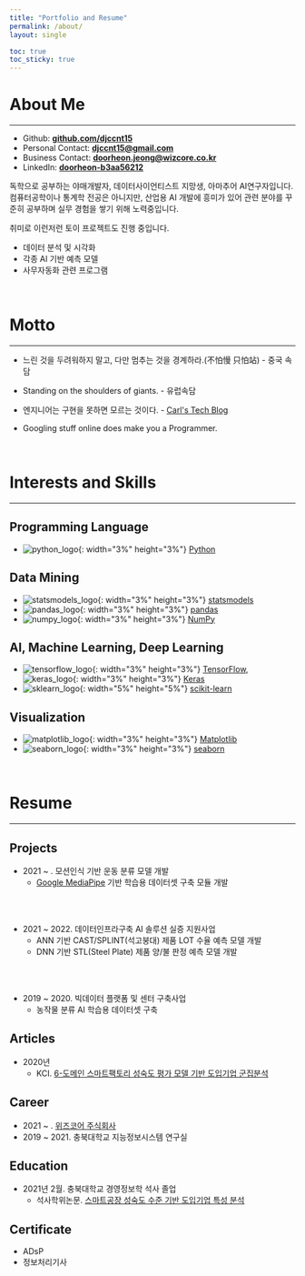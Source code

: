 ```yaml
---
title: "Portfolio and Resume"
permalink: /about/
layout: single

toc: true
toc_sticky: true
---
```

# About Me
---
- Github: **[github.com/djccnt15](https://github.com/djccnt15)**
- Personal Contact: **[djccnt15@gmail.com](mailto:djccnt15@gmail.com)**
- Business Contact: **[doorheon.jeong@wizcore.co.kr](mailto:doorheon.jeong@wizcore.co.kr)**
- LinkedIn: **[doorheon-b3aa56212](https://www.linkedin.com/in/doorheon-b3aa56212/)**

독학으로 공부하는 야매개발자, 데이터사이언티스트 지망생, 아마추어 AI연구자입니다. 컴퓨터공학이나 통계학 전공은 아니지만, 산업용 AI 개발에 흥미가 있어 관련 분야를 꾸준히 공부하며 실무 경험을 쌓기 위해 노력중입니다.  

취미로 이런저런 토이 프로젝트도 진행 중입니다.  

- 데이터 분석 및 시각화
- 각종 AI 기반 예측 모델
- 사무자동화 관련 프로그램

<br>

# Motto
---

- 느린 것을 두려워하지 말고, 다만 멈추는 것을 경계하라.(不怕慢 只怕站) - 중국 속담
- Standing on the shoulders of giants. - 유럽속담

- 엔지니어는 구현을 못하면 모르는 것이다. - [Carl's Tech Blog](https://wotres.tistory.com/)
- Googling stuff online does make you a Programmer.

<br>

# Interests and Skills
---

## Programming Language
- ![python_logo](/assets/images/posts/logo_Python.svg){: width="3%" height="3%"} [Python](https://www.python.org/)

## Data Mining
- ![statsmodels_logo](/assets/images/posts/logo_statsmodels.svg){: width="3%" height="3%"} [statsmodels](https://www.statsmodels.org/)
- ![pandas_logo](/assets/images/posts/logo_pandas.svg){: width="3%" height="3%"} [pandas](https://pandas.pydata.org/)
- ![numpy_logo](/assets/images/posts/logo_numpy.svg){: width="3%" height="3%"} [NumPy](https://numpy.org/)

## AI, Machine Learning, Deep Learning
- ![tensorflow_logo](/assets/images/posts/logo_Tensorflow.svg){: width="3%" height="3%"} [TensorFlow](https://www.tensorflow.org/), ![keras_logo](/assets/images/posts/logo_Keras.svg){: width="3%" height="3%"} [Keras](https://keras.io/)
- ![sklearn_logo](/assets/images/posts/logo_scikit-learn.png){: width="5%" height="5%"} [scikit-learn](https://scikit-learn.org/)

## Visualization
- ![matplotlib_logo](/assets/images/posts/logo_Matplotlib.svg){: width="3%" height="3%"} [Matplotlib](https://matplotlib.org/)
- ![seaborn_logo](/assets/images/posts/logo_seaborn.svg){: width="3%" height="3%"} [seaborn](https://seaborn.pydata.org/)

<br>

# Resume
---

## Projects
- 2021 ~ . 모션인식 기반 운동 분류 모델 개발
    - [Google MediaPipe](https://google.github.io/mediapipe/) 기반 학습용 데이터셋 구축 모듈 개발 <!-- 및 데이터셋 구축 -->
    <!-- - LSTM 기반 운동 분류 및 카운팅 모델 개발 -->
<br><br>
- 2021 ~ 2022. 데이터인프라구축 AI 솔루션 실증 지원사업
    - ANN 기반 CAST/SPLINT(석고붕대) 제품 LOT 수율 예측 모델 개발
    - DNN 기반 STL(Steel Plate) 제품 양/불 판정 예측 모델 개발
    <!-- - ANN 기반 MCCB(배선용 차단기) 제품 양/불 판정 예측 모델 개발 -->
    <!-- - ANN 기반 R-MDPS(조향장치) 제품 양/불 판정 예측 모델 개발 -->
    <!-- - LSTM 기반 Resistor(저항기) LOT 평균 변화율 예측 모델 개발 -->
<br><br>
- 2019 ~ 2020. 빅데이터 플랫폼 및 센터 구축사업
    - 농작물 분류 AI 학습용 데이터셋 구축

## Articles
- 2020년
    - KCI. [6-도메인 스마트팩토리 성숙도 평가 모델 기반 도입기업 군집분석](https://www.kci.go.kr/kciportal/ci/sereArticleSearch/ciSereArtiView.kci?sereArticleSearchBean.artiId=ART002627006)

<!-- ### Petents
-  -->

<!-- ### Competition
-  -->

## Career
- 2021 ~ . [위즈코어 주식회사](http://wizcore.co.kr/)
- 2019 ~ 2021. 충북대학교 지능정보시스템 연구실

## Education
- 2021년 2월. 충북대학교 경영정보학 석사 졸업
    - 석사학위논문. [스마트공장 성숙도 수준 기반 도입기업 특성 분석](http://www.riss.kr/link?id=T15766958)

## Certificate
- ADsP
- 정보처리기사